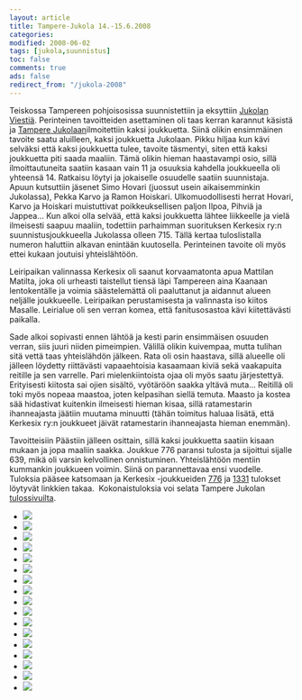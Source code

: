 ```yaml
--- 
layout: article 
title: Tampere-Jukola 14.-15.6.2008 
categories: 
modified: 2008-06-02 
tags: [jukola,suunnistus]
toc: false 
comments: true 
ads: false 
redirect_from: "/jukola-2008" 
--- 
```


Teiskossa Tampereen pohjoisosissa suunnistettiin ja eksyttiin [Jukolan
Viestiä](http://fi.wikipedia.org/wiki/Jukolan_viesti). Perinteinen
tavoitteiden asettaminen oli taas kerran karannut käsistä ja [Tampere
Jukolaan](http://www.jukola2008.net/)ilmoitettiin kaksi joukkuetta.
Siinä olikin ensimmäinen tavoite saatu aluilleen, kaksi joukkuetta
Jukolaan. Pikku hiljaa kun kävi selväksi että kaksi joukkuetta tulee,
tavoite täsmentyi, siten että kaksi joukkuetta piti saada maaliin. Tämä
olikin hieman haastavampi osio, sillä ilmoittautuneita saatiin kasaan
vain 11 ja osuuksia kahdella joukkueella oli yhteensä 14. Ratkaisu
löytyi ja jokaiselle osuudelle saatiin suunnistaja. Apuun kutsuttiin
jäsenet Simo Hovari (juossut usein aikaisemminkin Jukolassa), Pekka
Karvo ja Ramon Hoiskari. Ulkomuodollisesti herrat Hovari, Karvo ja
Hoiskari muistuttivat poikkeuksellisen paljon Ilpoa, Pihviä ja Jappea...
Kun alkoi olla selvää, että kaksi joukkuetta lähtee liikkeelle ja vielä
ilmeisesti saapuu maaliin, todettiin parhaimman suorituksen Kerkesix
ry:n suunnistusjoukkueella Jukolassa olleen 715. Tällä kertaa
tuloslistalla numeron haluttiin alkavan enintään kuutosella. Perinteinen
tavoite oli myös ettei kukaan joutuisi yhteislähtöön.

Leiripaikan valinnassa Kerkesix oli saanut korvaamatonta apua Mattilan
Matilta, joka oli urheasti taistellut tiensä läpi Tampereen aina Kaanaan
lentokentälle ja voimia säästelemättä oli paaluttanut ja aidannut alueen
neljälle joukkueelle. Leiripaikan perustamisesta ja valinnasta iso
kiitos Masalle. Leirialue oli sen verran komea, että fanitusosastoa kävi
kiitettävästi paikalla.

Sade alkoi sopivasti ennen lähtöä ja kesti parin ensimmäisen osuuden
verran, siis juuri niiden pimeimpien. Välillä olikin kuivempaa, mutta
tulihan sitä vettä taas yhteislähdön jälkeen. Rata oli osin haastava,
sillä alueelle oli jälleen löydetty riittävästi vapaaehtoisia kasaamaan
kiviä sekä vaakapuita reitille ja sen varrelle. Pari mielenkiintoista
ojaa oli myös saatu järjestettyä. Erityisesti kiitosta sai ojien
sisältö, vyötäröön saakka yltävä muta... Reitillä oli toki myös nopeaa
maastoa, joten kelpasihan siellä temuta. Maasto ja kostea sää hidastivat
kuitenkin ilmeisesti hieman kisaa, sillä ratamestarin ihanneajasta
jäätiin muutama minuutti (tähän toimitus haluaa lisätä, että Kerkesix
ry:n joukkueet jäivät ratamestarin ihanneajasta hieman enemmän).

Tavoitteisiin Päästiin jälleen osittain, sillä kaksi joukkuetta saatiin
kisaan mukaan ja jopa maaliin saakka. Joukkue 776 paransi tulosta ja
sijoittui sijalle 639, mikä oli varsin kelvollinen onnistuminen.
Yhteislähtöön mentiin kummankin joukkueen voimin. Siinä on parannettavaa
ensi vuodelle. Tuloksia pääsee katsomaan ja Kerkesix -joukkueiden
[776](http://online.jukola2008.net/tulokset/fi/j2008_ju/kilpailijat/776/)
ja [1331](http://kerkesix.fi/) tulokset löytyvät linkkien takaa. 
Kokonaistuloksia voi selata Tampere Jukolan
[tulossivuilta](http://online.jukola2008.net/tulokset/fi/).

<div class="image-gallery">

-   [![](/Media/Default/ImageGalleries/jukola-2008/Thumbnails/01.jpg)](/Media/Default/ImageGalleries/jukola-2008/01.jpg)
-   [![](/Media/Default/ImageGalleries/jukola-2008/Thumbnails/02.jpg)](/Media/Default/ImageGalleries/jukola-2008/02.jpg)
-   [![](/Media/Default/ImageGalleries/jukola-2008/Thumbnails/03.jpg)](/Media/Default/ImageGalleries/jukola-2008/03.jpg)
-   [![](/Media/Default/ImageGalleries/jukola-2008/Thumbnails/05.jpg)](/Media/Default/ImageGalleries/jukola-2008/05.jpg)
-   [![](/Media/Default/ImageGalleries/jukola-2008/Thumbnails/06.jpg)](/Media/Default/ImageGalleries/jukola-2008/06.jpg)
-   [![](/Media/Default/ImageGalleries/jukola-2008/Thumbnails/07.jpg)](/Media/Default/ImageGalleries/jukola-2008/07.jpg)
-   [![](/Media/Default/ImageGalleries/jukola-2008/Thumbnails/08.jpg)](/Media/Default/ImageGalleries/jukola-2008/08.jpg)
-   [![](/Media/Default/ImageGalleries/jukola-2008/Thumbnails/09.jpg)](/Media/Default/ImageGalleries/jukola-2008/09.jpg)
-   [![](/Media/Default/ImageGalleries/jukola-2008/Thumbnails/10.jpg)](/Media/Default/ImageGalleries/jukola-2008/10.jpg)
-   [![](/Media/Default/ImageGalleries/jukola-2008/Thumbnails/11.jpg)](/Media/Default/ImageGalleries/jukola-2008/11.jpg)
-   [![](/Media/Default/ImageGalleries/jukola-2008/Thumbnails/12.jpg)](/Media/Default/ImageGalleries/jukola-2008/12.jpg)
-   [![](/Media/Default/ImageGalleries/jukola-2008/Thumbnails/13.jpg)](/Media/Default/ImageGalleries/jukola-2008/13.jpg)
-   [![](/Media/Default/ImageGalleries/jukola-2008/Thumbnails/14.jpg)](/Media/Default/ImageGalleries/jukola-2008/14.jpg)
-   [![](/Media/Default/ImageGalleries/jukola-2008/Thumbnails/15.jpg)](/Media/Default/ImageGalleries/jukola-2008/15.jpg)
-   [![](/Media/Default/ImageGalleries/jukola-2008/Thumbnails/16.jpg)](/Media/Default/ImageGalleries/jukola-2008/16.jpg)
-   [![](/Media/Default/ImageGalleries/jukola-2008/Thumbnails/17.jpg)](/Media/Default/ImageGalleries/jukola-2008/17.jpg)
-   [![](/Media/Default/ImageGalleries/jukola-2008/Thumbnails/18.jpg)](/Media/Default/ImageGalleries/jukola-2008/18.jpg)

</div>
